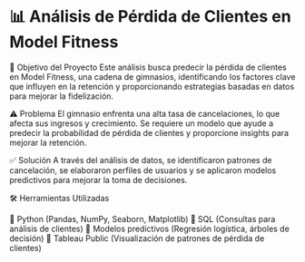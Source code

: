 # 📊 Análisis de Pérdida de Clientes en Model Fitness

📌 Objetivo del Proyecto
Este análisis busca predecir la pérdida de clientes en Model Fitness, una cadena de gimnasios, identificando los factores clave que influyen en la retención y proporcionando estrategias basadas en datos para mejorar la fidelización.

⚠️ Problema
El gimnasio enfrenta una alta tasa de cancelaciones, lo que afecta sus ingresos y crecimiento. Se requiere un modelo que ayude a predecir la probabilidad de pérdida de clientes y proporcione insights para mejorar la retención.

✅ Solución
A través del análisis de datos, se identificaron patrones de cancelación, se elaboraron perfiles de usuarios y se aplicaron modelos predictivos para mejorar la toma de decisiones.

🛠️ Herramientas Utilizadas

🔹 Python (Pandas, NumPy, Seaborn, Matplotlib)
🔹 SQL (Consultas para análisis de clientes)
🔹 Modelos predictivos (Regresión logística, árboles de decisión)
🔹 Tableau Public (Visualización de patrones de pérdida de clientes)


